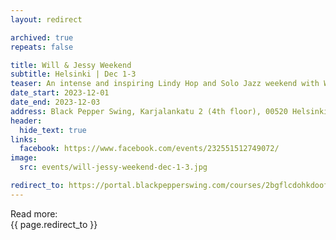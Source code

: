 ```yaml
---
layout: redirect

archived: true
repeats: false

title: Will & Jessy Weekend
subtitle: Helsinki | Dec 1-3
teaser: An intense and inspiring Lindy Hop and Solo Jazz weekend with Will & Jessy.
date_start: 2023-12-01
date_end: 2023-12-03
address: Black Pepper Swing, Karjalankatu 2 (4th floor), 00520 Helsinki, Finland
header:
  hide_text: true
links:
  facebook: https://www.facebook.com/events/232551512749072/
image:
  src: events/will-jessy-weekend-dec-1-3.jpg

redirect_to: https://portal.blackpepperswing.com/courses/2bgflcdohkdoof2l6uv331p8t0/will-&-jessy-weekend 
---
```


Read more:  
{{ page.redirect_to }}

